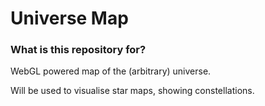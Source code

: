 # Universe Map #

### What is this repository for? ###

WebGL powered map of the (arbitrary) universe.

Will be used to visualise star maps, showing constellations.